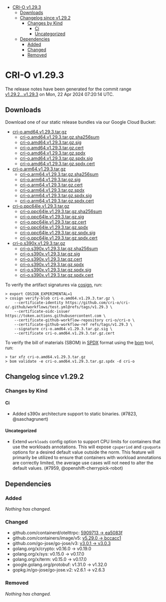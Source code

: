 - [CRI-O v1.29.3](#cri-o-v1293)
  - [Downloads](#downloads)
  - [Changelog since v1.29.2](#changelog-since-v1292)
    - [Changes by Kind](#changes-by-kind)
      - [Ci](#ci)
      - [Uncategorized](#uncategorized)
  - [Dependencies](#dependencies)
    - [Added](#added)
    - [Changed](#changed)
    - [Removed](#removed)

# CRI-O v1.29.3

The release notes have been generated for the commit range
[v1.29.2...v1.29.3](https://github.com/cri-o/cri-o/compare/v1.29.2...v1.29.3) on Mon, 22 Apr 2024 07:20:14 UTC.

## Downloads

Download one of our static release bundles via our Google Cloud Bucket:

- [cri-o.amd64.v1.29.3.tar.gz](https://storage.googleapis.com/cri-o/artifacts/cri-o.amd64.v1.29.3.tar.gz)
  - [cri-o.amd64.v1.29.3.tar.gz.sha256sum](https://storage.googleapis.com/cri-o/artifacts/cri-o.amd64.v1.29.3.tar.gz.sha256sum)
  - [cri-o.amd64.v1.29.3.tar.gz.sig](https://storage.googleapis.com/cri-o/artifacts/cri-o.amd64.v1.29.3.tar.gz.sig)
  - [cri-o.amd64.v1.29.3.tar.gz.cert](https://storage.googleapis.com/cri-o/artifacts/cri-o.amd64.v1.29.3.tar.gz.cert)
  - [cri-o.amd64.v1.29.3.tar.gz.spdx](https://storage.googleapis.com/cri-o/artifacts/cri-o.amd64.v1.29.3.tar.gz.spdx)
  - [cri-o.amd64.v1.29.3.tar.gz.spdx.sig](https://storage.googleapis.com/cri-o/artifacts/cri-o.amd64.v1.29.3.tar.gz.spdx.sig)
  - [cri-o.amd64.v1.29.3.tar.gz.spdx.cert](https://storage.googleapis.com/cri-o/artifacts/cri-o.amd64.v1.29.3.tar.gz.spdx.cert)
- [cri-o.arm64.v1.29.3.tar.gz](https://storage.googleapis.com/cri-o/artifacts/cri-o.arm64.v1.29.3.tar.gz)
  - [cri-o.arm64.v1.29.3.tar.gz.sha256sum](https://storage.googleapis.com/cri-o/artifacts/cri-o.arm64.v1.29.3.tar.gz.sha256sum)
  - [cri-o.arm64.v1.29.3.tar.gz.sig](https://storage.googleapis.com/cri-o/artifacts/cri-o.arm64.v1.29.3.tar.gz.sig)
  - [cri-o.arm64.v1.29.3.tar.gz.cert](https://storage.googleapis.com/cri-o/artifacts/cri-o.arm64.v1.29.3.tar.gz.cert)
  - [cri-o.arm64.v1.29.3.tar.gz.spdx](https://storage.googleapis.com/cri-o/artifacts/cri-o.arm64.v1.29.3.tar.gz.spdx)
  - [cri-o.arm64.v1.29.3.tar.gz.spdx.sig](https://storage.googleapis.com/cri-o/artifacts/cri-o.arm64.v1.29.3.tar.gz.spdx.sig)
  - [cri-o.arm64.v1.29.3.tar.gz.spdx.cert](https://storage.googleapis.com/cri-o/artifacts/cri-o.arm64.v1.29.3.tar.gz.spdx.cert)
- [cri-o.ppc64le.v1.29.3.tar.gz](https://storage.googleapis.com/cri-o/artifacts/cri-o.ppc64le.v1.29.3.tar.gz)
  - [cri-o.ppc64le.v1.29.3.tar.gz.sha256sum](https://storage.googleapis.com/cri-o/artifacts/cri-o.ppc64le.v1.29.3.tar.gz.sha256sum)
  - [cri-o.ppc64le.v1.29.3.tar.gz.sig](https://storage.googleapis.com/cri-o/artifacts/cri-o.ppc64le.v1.29.3.tar.gz.sig)
  - [cri-o.ppc64le.v1.29.3.tar.gz.cert](https://storage.googleapis.com/cri-o/artifacts/cri-o.ppc64le.v1.29.3.tar.gz.cert)
  - [cri-o.ppc64le.v1.29.3.tar.gz.spdx](https://storage.googleapis.com/cri-o/artifacts/cri-o.ppc64le.v1.29.3.tar.gz.spdx)
  - [cri-o.ppc64le.v1.29.3.tar.gz.spdx.sig](https://storage.googleapis.com/cri-o/artifacts/cri-o.ppc64le.v1.29.3.tar.gz.spdx.sig)
  - [cri-o.ppc64le.v1.29.3.tar.gz.spdx.cert](https://storage.googleapis.com/cri-o/artifacts/cri-o.ppc64le.v1.29.3.tar.gz.spdx.cert)
- [cri-o.s390x.v1.29.3.tar.gz](https://storage.googleapis.com/cri-o/artifacts/cri-o.s390x.v1.29.3.tar.gz)
  - [cri-o.s390x.v1.29.3.tar.gz.sha256sum](https://storage.googleapis.com/cri-o/artifacts/cri-o.s390x.v1.29.3.tar.gz.sha256sum)
  - [cri-o.s390x.v1.29.3.tar.gz.sig](https://storage.googleapis.com/cri-o/artifacts/cri-o.s390x.v1.29.3.tar.gz.sig)
  - [cri-o.s390x.v1.29.3.tar.gz.cert](https://storage.googleapis.com/cri-o/artifacts/cri-o.s390x.v1.29.3.tar.gz.cert)
  - [cri-o.s390x.v1.29.3.tar.gz.spdx](https://storage.googleapis.com/cri-o/artifacts/cri-o.s390x.v1.29.3.tar.gz.spdx)
  - [cri-o.s390x.v1.29.3.tar.gz.spdx.sig](https://storage.googleapis.com/cri-o/artifacts/cri-o.s390x.v1.29.3.tar.gz.spdx.sig)
  - [cri-o.s390x.v1.29.3.tar.gz.spdx.cert](https://storage.googleapis.com/cri-o/artifacts/cri-o.s390x.v1.29.3.tar.gz.spdx.cert)

To verify the artifact signatures via [cosign](https://github.com/sigstore/cosign), run:

```console
> export COSIGN_EXPERIMENTAL=1
> cosign verify-blob cri-o.amd64.v1.29.3.tar.gz \
    --certificate-identity https://github.com/cri-o/cri-o/.github/workflows/test.yml@refs/tags/v1.29.3 \
    --certificate-oidc-issuer https://token.actions.githubusercontent.com \
    --certificate-github-workflow-repository cri-o/cri-o \
    --certificate-github-workflow-ref refs/tags/v1.29.3 \
    --signature cri-o.amd64.v1.29.3.tar.gz.sig \
    --certificate cri-o.amd64.v1.29.3.tar.gz.cert
```

To verify the bill of materials (SBOM) in [SPDX](https://spdx.org) format using the [bom](https://sigs.k8s.io/bom) tool, run:

```console
> tar xfz cri-o.amd64.v1.29.3.tar.gz
> bom validate -e cri-o.amd64.v1.29.3.tar.gz.spdx -d cri-o
```

## Changelog since v1.29.2

### Changes by Kind

#### Ci
 - Added s390x architecture support to static binaries. (#7823, @saschagrunert)

#### Uncategorized
 - Extend `workloads` config option to support CPU limits for containers that use the workloads annotations. This will expose `cpuperiod` and `cpuquota` options for a desired default value outside the norm. This feature will primarily be utilized to ensure that containers with workload annotations are correctly limited, the average use cases will not need to alter the default values. (#7959, @openshift-cherrypick-robot)

## Dependencies

### Added
_Nothing has changed._

### Changed
- github.com/containerd/otelttrpc: [5909713 → ea5083f](https://github.com/containerd/otelttrpc/compare/5909713...ea5083f)
- github.com/containers/image/v5: [v5.29.0 → bccacc1](https://github.com/containers/image/v5/compare/v5.29.0...bccacc1)
- github.com/go-jose/go-jose/v3: [v3.0.1 → v3.0.3](https://github.com/go-jose/go-jose/v3/compare/v3.0.1...v3.0.3)
- golang.org/x/crypto: v0.16.0 → v0.19.0
- golang.org/x/sys: v0.15.0 → v0.17.0
- golang.org/x/term: v0.15.0 → v0.17.0
- google.golang.org/protobuf: v1.31.0 → v1.32.0
- gopkg.in/go-jose/go-jose.v2: v2.6.1 → v2.6.3

### Removed
_Nothing has changed._
